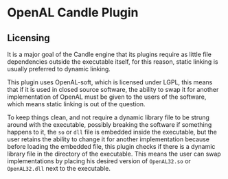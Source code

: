 # OpenAL Candle Plugin

## Licensing

It is a major goal of the Candle engine that its plugins require as little file dependencies outside the executable itself, for this reason, static linking is usually preferred to dynamic linking.

This plugin uses OpenAL-soft, which is licensed under LGPL, this means that if it is used in closed source software, the ability to swap it for another implementation of OpenAL must be given to the users of the software, which means static linking is out of the question.

To keep things clean, and not require a dynamic library file to be strung around with the executable, possibly breaking the software if something happens to it, the `so` or `dll` file is embedded inside the executable, but the user retains the ability to change it for another implementation because before loading the embedded file, this plugin checks if there is a dynamic library file in the directory of the executable. This means the user can swap implementations by placing his desired version of `OpenAL32.so` or `OpenAL32.dll` next to the executable.
